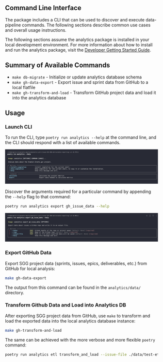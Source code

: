 ## Command Line Interface

The package includes a CLI that can be used to discover and execute data-pipeline commands. The following sections describe common use cases and overall usage instructions.

The following sections assume the analytics package is installed in your local development environment. For more information about how to install and run the analytics package, visit the [Developer Getting Started Guide](development.md).

## Summary of Available Commands

- `make db-migrate` - Initialize or update analytics database schema 
- `make gh-data-export` - Export issue and sprint data from GitHub to a local flatfile 
- `make gh-transform-and-load` - Transform GitHub project data and load it into the analytics database

## Usage

### Launch CLI

To run the CLI, type `poetry run analytics --help` at the command line, and the CLI should respond with a list of available commands.

![Screenshot of passing the --help flag to CLI entry point](../../analytics/static/screenshot-cli-help.png)

Discover the arguments required for a particular command by appending the `--help` flag to that command:

```bash
poetry run analytics export gh_issue_data --help
```

![Screenshot of passing the --help flag to a specific command](../../analytics/static/screenshot-command-help.png)

### Export GitHub Data

Export SGG project data (sprints, issues, epics, deliverables, etc.) from GitHub for local analysis:

```bash
make gh-data-export
```

The output from this command can be found in the `analytics/data/` directory.

### Transform Github Data and Load into Analytics DB

After exporting SGG project data from GitHub, use `make` to transform and load the exported data into the local analytics database instance:
```bash
make gh-transform-and-load
```

The same can be achieved with the more verbose and more flexible `poetry` command:
```bash
poetry run analytics etl transform_and_load --issue-file ./data/test-etl-01.json --effective-date 2024-10-28 
```
